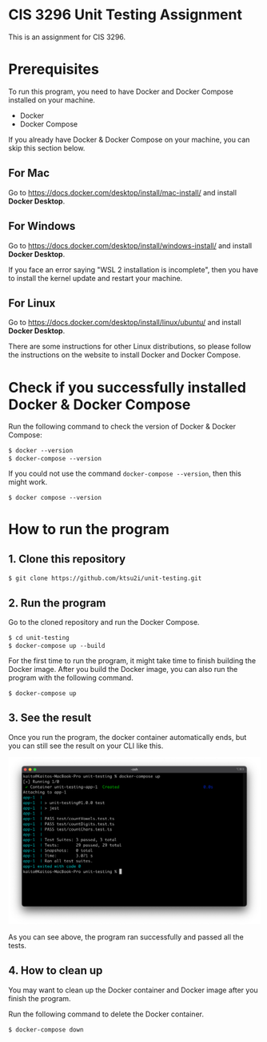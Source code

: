 # CIS 3296 Unit Testing Assignment

This is an assignment for CIS 3296.

# Prerequisites

To run this program, you need to have Docker and Docker Compose installed on your machine.

- Docker
- Docker Compose

If you already have Docker & Docker Compose on your machine, you can skip this section below.

## For Mac

Go to https://docs.docker.com/desktop/install/mac-install/ and install **Docker Desktop**.

## For Windows

Go to https://docs.docker.com/desktop/install/windows-install/ and install **Docker Desktop**.

If you face an error saying "WSL 2 installation is incomplete", then you have to install the kernel update and restart your machine. 

## For Linux

Go to https://docs.docker.com/desktop/install/linux/ubuntu/ and install **Docker Desktop**.

There are some instructions for other Linux distributions, so please follow the instructions on the website to install Docker and Docker Compose.

# Check if you successfully installed Docker & Docker Compose

Run the following command to check the version of Docker & Docker Compose:
```
$ docker --version
$ docker-compose --version
```

If you could not use the command `docker-compose --version`, then this might work.

```
$ docker compose --version
```

# How to run the program

## 1. Clone this repository

```
$ git clone https://github.com/ktsu2i/unit-testing.git
```

## 2. Run the program

Go to the cloned repository and run the Docker Compose.

```
$ cd unit-testing
$ docker-compose up --build
```

For the first time to run the program, it might take time to finish building the Docker image.
After you build the Docker image, you can also run the program with the following command.

```
$ docker-compose up
```

## 3. See the result

Once you run the program, the docker container automatically ends, but you can still see the result on your CLI like this.

![result](result.png)

As you can see above, the program ran successfully and passed all the tests.

## 4. How to clean up

You may want to clean up the Docker container and Docker image after you finish the program.

Run the following command to delete the Docker container.

```
$ docker-compose down
```
